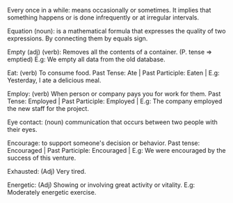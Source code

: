 Every once in a while: means occasionally or sometimes. It implies that something happens or is done infrequently or at irregular intervals. 

Equation (noun): is a mathematical formula that expresses the quality of two expressions. By connecting them by equals sign.

Empty (adj) (verb): Removes all the contents of a container. (P. tense => emptied) E.g: We empty all data from the old database. 

Eat: (verb) To consume food. Past Tense: Ate | Past Participle: Eaten | E.g: Yesterday, I ate a delicious meal.

Employ: (verb) When person or company pays you for work for them. Past Tense: Employed | Past Participle: Employed | E.g: The company employed the new staff for the project.

Eye contact: (noun) communication that occurs between two people with their eyes.

Encourage: to support someone's decision or behavior. Past tense: Encouraged | Past Participle: Encouraged | E.g: We were encouraged by the success of this venture. 

Exhausted: (Adj) Very tired.

Energetic: (Adj) Showing or involving great activity or vitality. E.g: Moderately energetic exercise.



